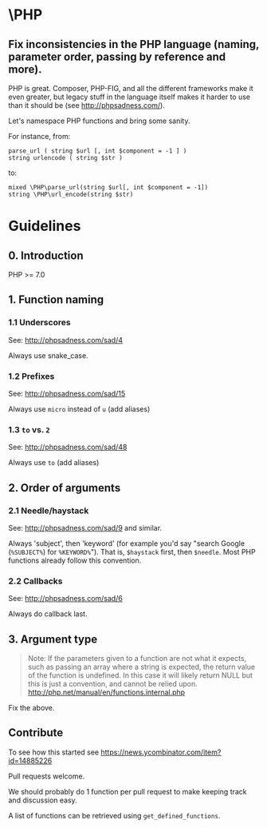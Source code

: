 # \PHP
## Fix inconsistencies in the PHP language (naming, parameter order, passing by reference and more).

PHP is great. Composer, PHP-FIG, and all the different frameworks make it even greater, but legacy stuff in the language itself makes it harder to use than it should be (see http://phpsadness.com/).

Let's namespace PHP functions and bring some sanity.

For instance, from:

    parse_url ( string $url [, int $component = -1 ] )
    string urlencode ( string $str )
    
to:


    mixed \PHP\parse_url(string $url[, int $component = -1])
    string \PHP\url_encode(string $str)
    
# Guidelines

## 0. Introduction

PHP >= 7.0
    
## 1. Function naming

### 1.1 Underscores

See: http://phpsadness.com/sad/4

Always use snake_case.

### 1.2 Prefixes

See: http://phpsadness.com/sad/15

Always use `micro` instead of `u` (add aliases)

### 1.3 `to` vs. `2`

See: http://phpsadness.com/sad/48

Always use `to` (add aliases)

## 2. Order of arguments

### 2.1 Needle/haystack

See: http://phpsadness.com/sad/9 and similar.

Always 'subject', then 'keyword' (for example you'd say "search Google (`%SUBJECT%`) for `%KEYWORD%`"). That is, `$haystack` first, then `$needle`. Most PHP functions already follow this convention.

### 2.2 Callbacks

See: http://phpsadness.com/sad/6

Always do callback last.

## 3. Argument type

> Note: If the parameters given to a function are not what it expects, such as passing an array where a string is expected, the return value of the function is undefined. In this case it will likely return NULL but this is just a convention, and cannot be relied upon. http://php.net/manual/en/functions.internal.php

Fix the above.

## Contribute

To see how this started see https://news.ycombinator.com/item?id=14885226

Pull requests welcome.

We should probably do 1 function per pull request to make keeping track and discussion easy.

A list of functions can be retrieved using `get_defined_functions`.
